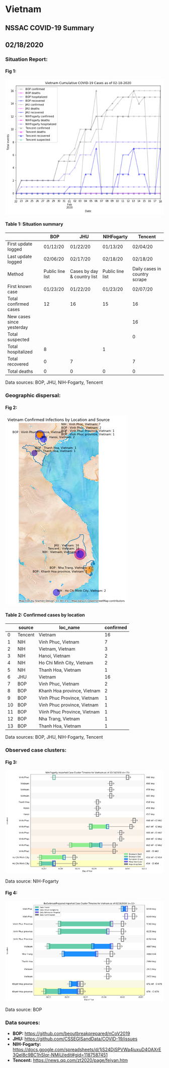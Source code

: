 # Vietnam
## NSSAC COVID-19 Summary
## 02/18/2020



### Situation Report:
#### Fig 1:
![Vietnam cases](../merged_histories/Vietnam_merged_histories.png)

#### Table 1: Situation summary


|                           | BOP              | JHU                         | NIHFogarty       | Tencent                       |
|---------------------------|------------------|-----------------------------|------------------|-------------------------------|
| First update logged       | 01/12/20         | 01/22/20                    | 01/13/20         | 02/04/20                      |
| Last update logged        | 02/06/20         | 02/17/20                    | 02/18/20         | 02/18/20                      |
| Method                    | Public line list | Cases by day & country list | Public line list | Daily cases in country scrape |
| First known case          | 01/23/20         | 01/22/20                    | 01/23/20         | 02/07/20                      |
| Total confirmed cases     | 12               | 16                          | 15               | 16                            |
| New cases since yesterday |                  |                             |                  | 16                            |
| Total suspected           |                  |                             |                  | 0                             |
| Total hospitalized        | 8                |                             | 1                |                               |
| Total recovered           | 0                | 7                           |                  | 7                             |
| Total deaths              | 0                | 0                           | 0                | 0                             |

Data sources: BOP, JHU, NIH-Fogarty, Tencent


### Geographic dispersal:
#### Fig 2:
![Vietnam mapped](../case_locs/Vietnam_case_locs.png)

#### Table 2: Confirmed cases by location


|    | source   | loc_name                     |   confirmed |
|----|----------|------------------------------|-------------|
|  0 | Tencent  | Vietnam                      |          16 |
|  1 | NIH      | Vinh Phuc, Vietnam           |           7 |
|  2 | NIH      | Vietnam, Vietnam             |           3 |
|  3 | NIH      | Hanoi, Vietnam               |           2 |
|  4 | NIH      | Ho Chi Minh City, Vietnam    |           2 |
|  5 | NIH      | Thanh Hoa, Vietnam           |           1 |
|  6 | JHU      | Vietnam                      |          16 |
|  7 | BOP      | Vinh Phuc, Vietnam           |           2 |
|  8 | BOP      | Khanh Hoa province, Vietnam  |           2 |
|  9 | BOP      | Vinh Phuc Province, Vietnam  |           1 |
| 10 | BOP      | Vinh Phuc province, Vietnam  |           1 |
| 11 | BOP      | Viinh Phuc Province, Vietnam |           1 |
| 12 | BOP      | Nha Trang, Vietnam           |           1 |
| 13 | BOP      | Thanh Hoa, Vietnam           |           1 |

Data sources: BOP, JHU, NIH-Fogarty, Tencent


### Observed case clusters:
#### Fig 3:
![Vietnam cases](../cluster_analysis/Vietnam_imported_cases_NIHFogarty.png)



Data source: NIH-Fogarty


#### Fig 4:
![Vietnam cases](../cluster_analysis/Vietnam_imported_cases_BOP.png)



Data source: BOP


### Data sources:
* **BOP:** https://github.com/beoutbreakprepared/nCoV2019
* **JHU:** https://github.com/CSSEGISandData/COVID-19/issues
* **NIH-Fogarty:** https://docs.google.com/spreadsheets/d/1jS24DjSPVWa4iuxuD4OAXrE3QeI8c9BC1hSlqr-NMiU/edit#gid=1187587451
* **Tencent:** https://news.qq.com/zt2020/page/feiyan.htm